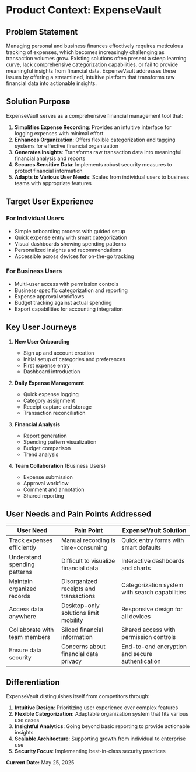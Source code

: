 # Product Context: ExpenseVault

## Problem Statement

Managing personal and business finances effectively requires meticulous tracking of expenses, which becomes increasingly challenging as transaction volumes grow. Existing solutions often present a steep learning curve, lack comprehensive categorization capabilities, or fail to provide meaningful insights from financial data. ExpenseVault addresses these issues by offering a streamlined, intuitive platform that transforms raw financial data into actionable insights.

## Solution Purpose

ExpenseVault serves as a comprehensive financial management tool that:

1. **Simplifies Expense Recording**: Provides an intuitive interface for logging expenses with minimal effort
2. **Enhances Organization**: Offers flexible categorization and tagging systems for effective financial organization
3. **Generates Insights**: Transforms raw transaction data into meaningful financial analysis and reports
4. **Secures Sensitive Data**: Implements robust security measures to protect financial information
5. **Adapts to Various User Needs**: Scales from individual users to business teams with appropriate features

## Target User Experience

### For Individual Users

- Simple onboarding process with guided setup
- Quick expense entry with smart categorization
- Visual dashboards showing spending patterns
- Personalized insights and recommendations
- Accessible across devices for on-the-go tracking

### For Business Users

- Multi-user access with permission controls
- Business-specific categorization and reporting
- Expense approval workflows
- Budget tracking against actual spending
- Export capabilities for accounting integration

## Key User Journeys

1. **New User Onboarding**
   - Sign up and account creation
   - Initial setup of categories and preferences
   - First expense entry
   - Dashboard introduction

2. **Daily Expense Management**
   - Quick expense logging
   - Category assignment
   - Receipt capture and storage
   - Transaction reconciliation

3. **Financial Analysis**
   - Report generation
   - Spending pattern visualization
   - Budget comparison
   - Trend analysis

4. **Team Collaboration** (Business Users)
   - Expense submission
   - Approval workflow
   - Comment and annotation
   - Shared reporting

## User Needs and Pain Points Addressed

| User Need | Pain Point | ExpenseVault Solution |
|-----------|------------|----------------------|
| Track expenses efficiently | Manual recording is time-consuming | Quick entry forms with smart defaults |
| Understand spending patterns | Difficult to visualize financial data | Interactive dashboards and charts |
| Maintain organized records | Disorganized receipts and transactions | Categorization system with search capabilities |
| Access data anywhere | Desktop-only solutions limit mobility | Responsive design for all devices |
| Collaborate with team members | Siloed financial information | Shared access with permission controls |
| Ensure data security | Concerns about financial data privacy | End-to-end encryption and secure authentication |

## Differentiation

ExpenseVault distinguishes itself from competitors through:

1. **Intuitive Design**: Prioritizing user experience over complex features
2. **Flexible Categorization**: Adaptable organization system that fits various use cases
3. **Insightful Analytics**: Going beyond basic reporting to provide actionable insights
4. **Scalable Architecture**: Supporting growth from individual to enterprise use
5. **Security Focus**: Implementing best-in-class security practices

**Current Date:** May 25, 2025
